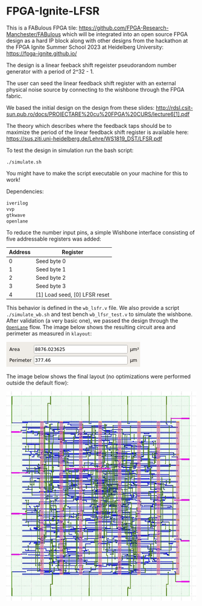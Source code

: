 # FPGA-Ignite-LFSR

This is a FABulous FPGA tile: https://github.com/FPGA-Research-Manchester/FABulous
which will be integrated into an open source FPGA design as a hard IP block along with other designs from the hackathon at the FPGA Ignite Summer School 2023 at Heidelberg University: https://fpga-ignite.github.io/

The design is a linear feeback shift regeister pseudorandom number generator with a period of 2^32 - 1.

The user can seed the linear feedback shift register with an external physical noise source by connecting to the wishbone through the FPGA fabric. 

We based the initial design on the design from these slides: http://rdsl.csit-sun.pub.ro/docs/PROIECTARE%20cu%20FPGA%20CURS/lecture6[1].pdf

The theory which describes where the feedback taps should be to maximize the period of the linear feedback shift register is available here: <https://sus.ziti.uni-heidelberg.de/Lehre/WS1819_DST/LFSR.pdf>

To test the design in simulation run the bash script: 
```
./simulate.sh
```
You might have to make the script executable on your machine for this to work!

Dependencies:
```
iverilog
vvp
gtkwave
openlane
```

To reduce the number input pins, a simple Wishbone interface consisting of five addressable registers was added:

| Address | Register                      |
|---------|-------------------------------|
| 0       | Seed byte 0                   |
| 1       | Seed byte 1                   |
| 2       | Seed byte 2                   |
| 3       | Seed byte 3                   |
| 4       | [1] Load seed, [0] LFSR reset |

This behavior is defined in the ```wb_lsfr.v``` file. We also provide a script ```./simulate_wb.sh``` and test bench ```wb_lfsr_test.v``` to simulate the wishbone.
After validation (a very basic one), we passed the design through the [```OpenLane```](https://github.com/The-OpenROAD-Project/OpenLane) flow.
The image below shows the resulting circuit area and perimeter as measured in ```klayout```:

![stimated](images/area.jpeg)

The image below shows the final layout (no optimizations were performed outside the default flow):

![chip](images/wb_lfsr.jpeg)
